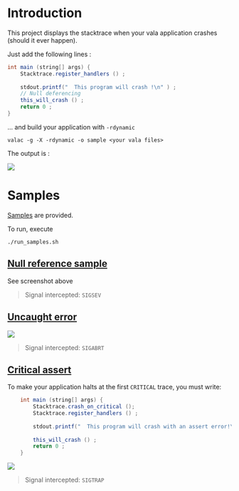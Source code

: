 Introduction
============

This project displays the stacktrace when your vala application crashes (should it ever happen).

Just add the following lines : 

```java
int main (string[] args) {
    Stacktrace.register_handlers () ;
	  
    stdout.printf("  This program will crash !\n" ) ;
    // Null deferencing
    this_will_crash () ;
    return 0 ;
}
```

... and build your application with `-rdynamic` 
```
valac -g -X -rdynamic -o sample <your vala files>
```

The output is :

![](https://raw.githubusercontent.com/PerfectCarl/vala-stacktrace/master/doc/stack_sigsegv.png)

Samples
==================
[Samples](/samples) are provided. 

To run, execute 

```
./run_samples.sh
```

[Null reference sample](/samples/error_sigsegv.vala)
--------------------------------------------
See screenshot above
> Signal intercepted: `SIGSEV`

[Uncaught error](/samples/error_sigabrt.vala)
--------------------------------------
![](https://raw.githubusercontent.com/PerfectCarl/vala-stacktrace/master/doc/stack_sigabrt.png)

> Signal intercepted: `SIGABRT`

[Critical assert](/samples/error_sigtrap.vala)
---------------------------------------
To make your application halts at the first `CRITICAL` trace, you must write: 
```java
	int main (string[] args) {
		Stacktrace.crash_on_critical ();
	    Stacktrace.register_handlers () ;
	    
		stdout.printf("  This program will crash with an assert error!\n" ) ;
		
	    this_will_crash () ;
	    return 0 ;
	}

```

![](https://raw.githubusercontent.com/PerfectCarl/vala-stacktrace/master/doc/stack_sigtrap.png)

> Signal intercepted: `SIGTRAP`
